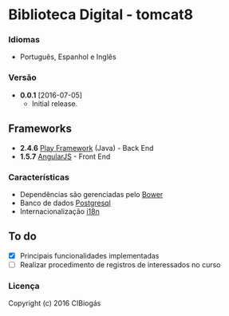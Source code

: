 # Biblioteca Digital - tomcat8

### Idiomas
* Português, Espanhol e Inglês

### Versão
* **0.0.1** [2016-07-05]
  * Initial release.
  
## Frameworks 
* **2.4.6** [Play Framework](https://playframework.com/) (Java) - Back End
* **1.5.7** [AngularJS](https://angularjs.org/) - Front End

### Características
* Dependências são gerenciadas pelo [Bower](https://bower.io/)
* Banco de dados [Postgresql](https://www.postgresql.org/)
* Internacionalização [i18n](https://www.w3.org/International/questions/qa-i18n)

## To do
 - [X] Principais funcionalidades implementadas
 - [ ] Realizar procedimento de registros de interessados no curso
  
### Licença
Copyright (c) 2016 CIBiogás
